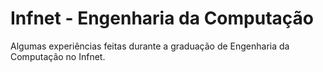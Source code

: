 # Infnet - Engenharia da Computação

Algumas experiências feitas durante a graduação de Engenharia da Computação no Infnet.